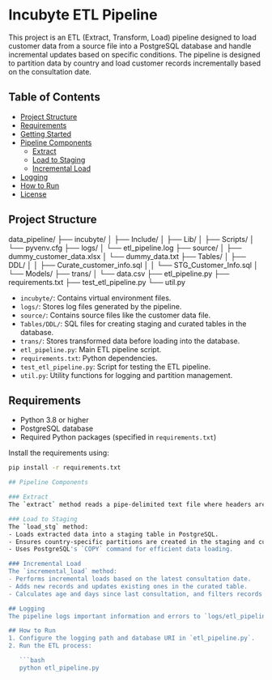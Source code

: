 # Incubyte ETL Pipeline

This project is an ETL (Extract, Transform, Load) pipeline designed to load customer data from a source file into a PostgreSQL database and handle incremental updates based on specific conditions. The pipeline is designed to partition data by country and load customer records incrementally based on the consultation date.

## Table of Contents

- [Project Structure](#project-structure)
- [Requirements](#requirements)
- [Getting Started](#getting-started)
- [Pipeline Components](#pipeline-components)
  - [Extract](#extract)
  - [Load to Staging](#load-to-staging)
  - [Incremental Load](#incremental-load)
- [Logging](#logging)
- [How to Run](#how-to-run)
- [License](#license)

## Project Structure

data_pipeline/
├── incubyte/
│   ├── Include/
│   ├── Lib/
│   ├── Scripts/
│   └── pyvenv.cfg
├── logs/
│   └── etl_pipeline.log
├── source/
│   ├── dummy_customer_data.xlsx
│   └── dummy_data.txt
├── Tables/
│   ├── DDL/
│   │   ├── Curate_customer_info.sql
│   │   └── STG_Customer_Info.sql
│   └── Models/
├── trans/
│   └── data.csv
├── etl_pipeline.py
├── requirements.txt
├── test_etl_pipeline.py
└── util.py



- `incubyte/`: Contains virtual environment files.
- `logs/`: Stores log files generated by the pipeline.
- `source/`: Contains source files like the customer data file.
- `Tables/DDL/`: SQL files for creating staging and curated tables in the database.
- `trans/`: Stores transformed data before loading into the database.
- `etl_pipeline.py`: Main ETL pipeline script.
- `requirements.txt`: Python dependencies.
- `test_etl_pipeline.py`: Script for testing the ETL pipeline.
- `util.py`: Utility functions for logging and partition management.

## Requirements

- Python 3.8 or higher
- PostgreSQL database
- Required Python packages (specified in `requirements.txt`)

Install the requirements using:

```bash
pip install -r requirements.txt

## Pipeline Components

### Extract
The `extract` method reads a pipe-delimited text file where headers are marked with `H|` and data rows are marked with `D|`. The data is converted into a pandas DataFrame.

### Load to Staging
The `load_stg` method:
- Loads extracted data into a staging table in PostgreSQL.
- Ensures country-specific partitions are created in the staging and curated tables.
- Uses PostgreSQL's `COPY` command for efficient data loading.

### Incremental Load
The `incremental_load` method:
- Performs incremental loads based on the latest consultation date.
- Adds new records and updates existing ones in the curated table.
- Calculates age and days since last consultation, and filters records with more than 30 days since the last consultation.

## Logging
The pipeline logs important information and errors to `logs/etl_pipeline.log`.

## How to Run
1. Configure the logging path and database URI in `etl_pipeline.py`.
2. Run the ETL process:

   ```bash
   python etl_pipeline.py


